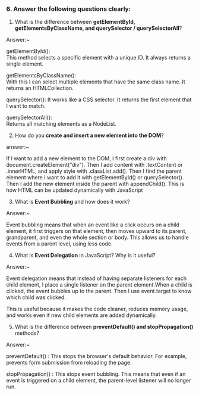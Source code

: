 
### 6. Answer the following questions clearly:

1. What is the difference between **getElementById, getElementsByClassName, and querySelector / querySelectorAll**?

Answer:~

getElementById():  
This method selects a specific element with a unique ID. It always returns a single element.

getElementsByClassName():   
With this I can select multiple elements that have the same class name. It returns an HTMLCollection.

querySelector(): 
It works like a CSS selector. It returns the first element that I want to match.

querySelectorAll():  
Returns all matching elements as a NodeList.




2. How do you **create and insert a new element into the DOM**?

answer:~

If I want to add a new element to the DOM, I first create a div with document.createElement("div"). Then I add content with .textContent or .innerHTML, and apply style with .classList.add().
Then I find the parent element where I want to add it with getElementById() or querySelector(). Then I add the new element inside the parent with appendChild().
This is how HTML can be updated dynamically with JavaScript





3. What is **Event Bubbling** and how does it work?


Answer:~

Event bubbling means that when an event like a click occurs on a child element, it first triggers on that element, then moves upward to its parent,  grandparent, and even the whole section or body. This allows us to handle events from a parent level, using less code.



4. What is **Event Delegation** in JavaScript? Why is it useful?



Answer:~

Event delegation means that instead of having separate listeners for each child element, I place a single listener on the parent element.When a child is clicked, the event bubbles up to the parent. Then I use event.target to know which child was clicked.

This is useful because it makes the code cleaner, reduces memory usage, and works even if new child elements are added dynamically.




5. What is the difference between **preventDefault() and stopPropagation()** methods?

Answer:~

preventDefault() :
This stops the browser's default behavior. For example, prevents form submission from reloading the page.

stopPropagation() :
This stops event bubbling. This means that even if an event is triggered on a child element, the parent-level listener will no longer run.









